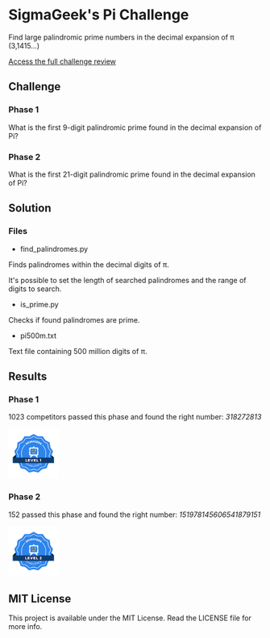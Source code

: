 # SigmaGeek's Pi Challenge

Find large palindromic prime numbers in the decimal expansion of π (3,1415…)

[Access the full challenge review](https://sigmageek.com/challenge_results/1656603146901x235034290182684670)

## Challenge

### Phase 1

What is the first 9-digit palindromic prime found in the decimal expansion of Pi? 

### Phase 2

What is the first 21-digit palindromic prime found in the decimal expansion of Pi?

## Solution

### Files

- find_palindromes.py

Finds palindromes within the decimal digits of π.

It's possible to set the length of searched palindromes and the range of digits to search.

- is_prime.py

Checks if found palindromes are prime.

- pi500m.txt

Text file containing 500 million digits of π.

## Results

### Phase 1

1023 competitors passed this phase and found the right number: *318272813*

<img src="img/medal1.png" alt="Phase 1 Medal" width="100">

### Phase 2

152 passed this phase and found the right number: *151978145606541879151*

<img src="img/medal2.png" alt="Phase 2 Medal" width="100">

## MIT License

This project is available under the MIT License. Read the LICENSE file for more info.